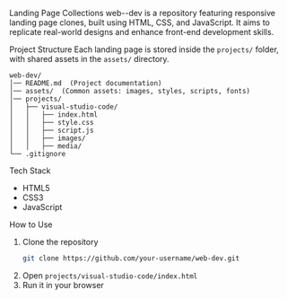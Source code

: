 Landing Page Collections
web--dev is a repository featuring responsive landing page clones, built using HTML, CSS, and JavaScript. It aims to replicate real-world designs and enhance front-end development skills.

Project Structure
Each landing page is stored inside the `projects/` folder, with shared assets in the `assets/` directory.

```
web-dev/
│── README.md  (Project documentation)
│── assets/  (Common assets: images, styles, scripts, fonts)
│── projects/
│   ├── visual-studio-code/
│   │   ├── index.html
│   │   ├── style.css
│   │   ├── script.js
│   │   ├── images/
│   │   ├── media/
└── .gitignore
```



Tech Stack
- HTML5
- CSS3
- JavaScript

How to Use
1. Clone the repository  
   ```sh
   git clone https://github.com/your-username/web-dev.git
   ```
2. Open `projects/visual-studio-code/index.html`
3. Run it in your browser

